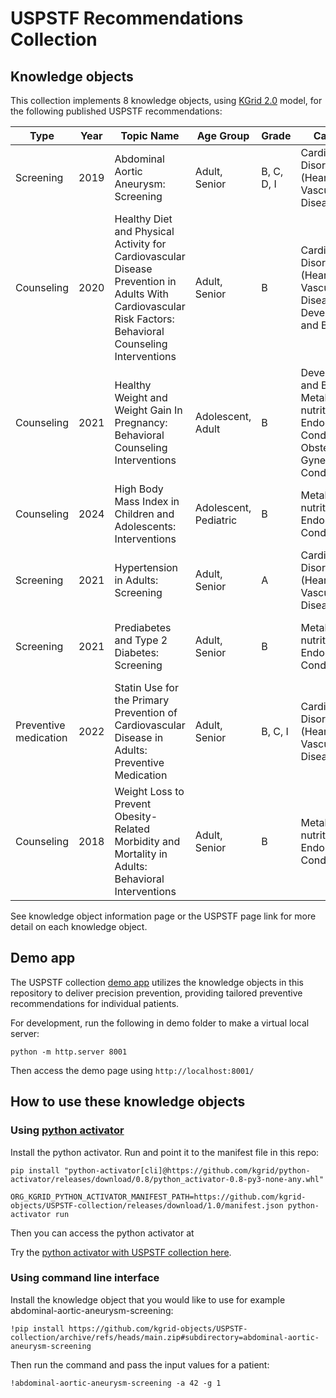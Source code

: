 # USPSTF Recommendations Collection

## Knowledge objects
This collection implements 8 knowledge objects, using [KGrid 2.0](https://github.com/kgrid/specs/blob/master/docs/kgrid-knowledge-objects.md) model, for the following published USPSTF recommendations:

|Type|Year|Topic Name|Age Group|Grade|Category|Links|
|-|-|-|-|-|-|-|
| Screening | 2019 | Abdominal Aortic Aneurysm: Screening| Adult, Senior | B, C, D, I| Cardiovascular Disorders (Heart and Vascular Diseases)| [Knowledge object information page](/abdominal-aortic-aneurysm-screening/),[USPSTF page](https://www.uspreventiveservicestaskforce.org/uspstf/index.php/recommendation/abdominal-aortic-aneurysm-screening) |
| Counseling| 2020 | Healthy Diet and Physical Activity for Cardiovascular Disease Prevention in Adults With Cardiovascular Risk Factors: Behavioral Counseling Interventions | Adult, Senior | B | Cardiovascular Disorders (Heart and Vascular Diseases), Development and Behavior | [Knowledge object information page](/cardiovascular-prevention-diet-activity/),[USPSTF page](https://www.uspreventiveservicestaskforce.org/uspstf/index.php/recommendation/healthy-diet-and-physical-activity-counseling-adults-with-high-risk-of-cvd) |
| Counseling| 2021 | Healthy Weight and Weight Gain In Pregnancy: Behavioral Counseling Interventions | Adolescent, Adult | B | Development and Behavior, Metabolic, nutritional, and Endocrine Conditions, Obstetric and Gynecologic Conditions | [Knowledge object information page](/pregnancy-healthy-weight-gain/),[USPSTF page](https://www.uspreventiveservicestaskforce.org/uspstf/recommendation/healthy-weight-and-weight-gain-during-pregnancy-behavioral-counseling-interventions)|
| Counseling| 2024 | High Body Mass Index in Children and Adolescents: Interventions | Adolescent, Pediatric | B | Metabolic, nutritional, and Endocrine Conditions | [Knowledge object information page](/high-body-mass-index/),[USPSTF page](https://www.uspreventiveservicestaskforce.org/uspstf/recommendation/obesity-in-children-and-adolescents-screening) |
| Screening | 2021 | Hypertension in Adults: Screening | Adult, Senior | A | Cardiovascular Disorders (Heart and Vascular Diseases)| [Knowledge object information page](/hypertension-screening/),[USPSTF page](https://www.uspreventiveservicestaskforce.org/uspstf/recommendation/hypertension-in-adults-screening) |
| Screening | 2021 | Prediabetes and Type 2 Diabetes: Screening| Adult, Senior | B | Metabolic, nutritional, and Endocrine Conditions | [Knowledge object information page](/diabetes-screening/),[USPSTF page](https://www.uspreventiveservicestaskforce.org/uspstf/recommendation/screening-for-prediabetes-and-type-2-diabetes) |
| Preventive medication| 2022 | Statin Use for the Primary Prevention of Cardiovascular Disease in Adults: Preventive Medication | Adult, Senior | B, C, I | Cardiovascular Disorders (Heart and Vascular Diseases)| [Knowledge object information page](/cardiovascular-prevention-statin-use/),[USPSTF page](https://www.uspreventiveservicestaskforce.org/uspstf/recommendation/statin-use-in-adults-preventive-medication#fullrecommendationstart) |
| Counseling| 2018 | Weight Loss to Prevent Obesity-Related Morbidity and Mortality in Adults: Behavioral Interventions | Adult, Senior | B | Metabolic, nutritional, and Endocrine Conditions | [Knowledge object information page](/prevent-obesity-morbidity-mortality/),[USPSTF page](https://www.uspreventiveservicestaskforce.org/uspstf/index.php/recommendation/obesity-in-adults-interventions) |

See knowledge object information page or the USPSTF page link for more detail on each knowledge object.

## Demo app
The USPSTF collection [demo app](/demo/) utilizes the knowledge objects in this repository to deliver precision prevention, providing tailored preventive recommendations for individual patients. 

For development, run the following in demo folder to make a virtual local server:
```
python -m http.server 8001
```

Then access the demo page using `http://localhost:8001/`

## How to use these knowledge objects

### Using [python activator](https://github.com/kgrid/python-activator)
Install the python activator. Run and point it to the manifest file in this repo:

```
pip install "python-activator[cli]@https://github.com/kgrid/python-activator/releases/download/0.8/python_activator-0.8-py3-none-any.whl"

ORG_KGRID_PYTHON_ACTIVATOR_MANIFEST_PATH=https://github.com/kgrid-objects/USPSTF-collection/releases/download/1.0/manifest.json python-activator run
```

Then you can access the python activator at 

Try the [python activator with USPSTF collection here](https://uspstf-collection-b68f2ecc738e.herokuapp.com/docs).

### Using command line interface
Install the knowledge object that you would like to use for example abdominal-aortic-aneurysm-screening:
```batch
!pip install https://github.com/kgrid-objects/USPSTF-collection/archive/refs/heads/main.zip#subdirectory=abdominal-aortic-aneurysm-screening
```

Then run the command and pass the input values for a patient:
```
!abdominal-aortic-aneurysm-screening -a 42 -g 1
```

